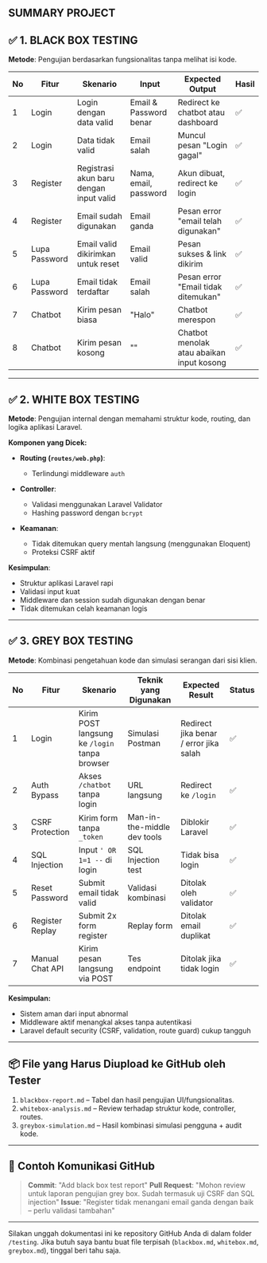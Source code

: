 **SUMMARY PROJECT**
---

## ✅ 1. BLACK BOX TESTING

**Metode**: Pengujian berdasarkan fungsionalitas tanpa melihat isi kode.

| No | Fitur         | Skenario                                | Input                  | Expected Output                           | Hasil |
| -- | ------------- | --------------------------------------- | ---------------------- | ----------------------------------------- | ----- |
| 1  | Login         | Login dengan data valid                 | Email & Password benar | Redirect ke chatbot atau dashboard        | ✅     |
| 2  | Login         | Data tidak valid                        | Email salah            | Muncul pesan "Login gagal"                | ✅     |
| 3  | Register      | Registrasi akun baru dengan input valid | Nama, email, password  | Akun dibuat, redirect ke login            | ✅     |
| 4  | Register      | Email sudah digunakan                   | Email ganda            | Pesan error "email telah digunakan"       | ✅     |
| 5  | Lupa Password | Email valid dikirimkan untuk reset      | Email valid            | Pesan sukses & link dikirim               | ✅     |
| 6  | Lupa Password | Email tidak terdaftar                   | Email salah            | Pesan error "Email tidak ditemukan"       | ✅     |
| 7  | Chatbot       | Kirim pesan biasa                       | "Halo"                 | Chatbot merespon                          | ✅     |
| 8  | Chatbot       | Kirim pesan kosong                      | ""                     | Chatbot menolak atau abaikan input kosong | ✅     |

---

## ✅ 2. WHITE BOX TESTING

**Metode**: Pengujian internal dengan memahami struktur kode, routing, dan logika aplikasi Laravel.

**Komponen yang Dicek:**

* **Routing (`routes/web.php`)**:

  * Terlindungi middleware `auth`
* **Controller**:

  * Validasi menggunakan Laravel Validator
  * Hashing password dengan `bcrypt`
* **Keamanan**:

  * Tidak ditemukan query mentah langsung (menggunakan Eloquent)
  * Proteksi CSRF aktif

**Kesimpulan**:

* Struktur aplikasi Laravel rapi
* Validasi input kuat
* Middleware dan session sudah digunakan dengan benar
* Tidak ditemukan celah keamanan logis

---

## ✅ 3. GREY BOX TESTING

**Metode**: Kombinasi pengetahuan kode dan simulasi serangan dari sisi klien.

| No | Fitur           | Skenario                                      | Teknik yang Digunakan       | Expected Result                        | Status |
| -- | --------------- | --------------------------------------------- | --------------------------- | -------------------------------------- | ------ |
| 1  | Login           | Kirim POST langsung ke `/login` tanpa browser | Simulasi Postman            | Redirect jika benar / error jika salah | ✅      |
| 2  | Auth Bypass     | Akses `/chatbot` tanpa login                  | URL langsung                | Redirect ke `/login`                   | ✅      |
| 3  | CSRF Protection | Kirim form tanpa `_token`                     | Man-in-the-middle dev tools | Diblokir Laravel                       | ✅      |
| 4  | SQL Injection   | Input `' OR 1=1 --` di login                  | SQL Injection test          | Tidak bisa login                       | ✅      |
| 5  | Reset Password  | Submit email tidak valid                      | Validasi kombinasi          | Ditolak oleh validator                 | ✅      |
| 6  | Register Replay | Submit 2x form register                       | Replay form                 | Ditolak email duplikat                 | ✅      |
| 7  | Manual Chat API | Kirim pesan langsung via POST                 | Tes endpoint                | Ditolak jika tidak login               | ✅      |

**Kesimpulan:**

* Sistem aman dari input abnormal
* Middleware aktif menangkal akses tanpa autentikasi
* Laravel default security (CSRF, validation, route guard) cukup tangguh

---

## 📦 File yang Harus Diupload ke GitHub oleh Tester

1. `blackbox-report.md` – Tabel dan hasil pengujian UI/fungsionalitas.
2. `whitebox-analysis.md` – Review terhadap struktur kode, controller, routes.
3. `greybox-simulation.md` – Hasil kombinasi simulasi pengguna + audit kode.

---

## 💬 Contoh Komunikasi GitHub

> **Commit**: "Add black box test report"
> **Pull Request**: "Mohon review untuk laporan pengujian grey box. Sudah termasuk uji CSRF dan SQL injection"
> **Issue**: "Register tidak menangani email ganda dengan baik – perlu validasi tambahan"

---

Silakan unggah dokumentasi ini ke repository GitHub Anda di dalam folder `/testing`.
Jika butuh saya bantu buat file terpisah (`blackbox.md`, `whitebox.md`, `greybox.md`), tinggal beri tahu saja.

